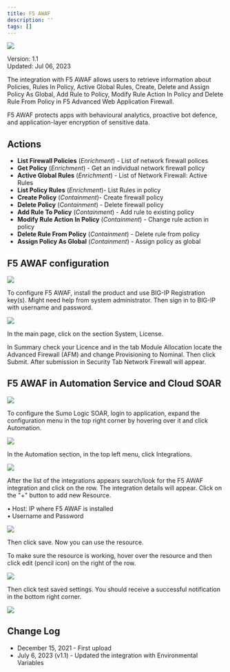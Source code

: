 ```yaml
---
title: F5 AWAF
description: ''
tags: []
---
```


![](/img/platform-services/automation-service/app-central/logos/f5-awaf.png)

Version: 1.1  
Updated: Jul 06, 2023

The integration with F5 AWAF allows users to retrieve information about Policies, Rules In Policy, Active Global Rules, Create, Delete and Assign Policy As Global, Add Rule to Policy, Modify Rule Action In Policy and Delete Rule From Policy in F5 Advanced Web Application Firewall.

F5 AWAF protects apps with behavioural analytics, proactive bot defence, and application-layer encryption of sensitive data.

## Actions

* **List Firewall Policies** (*Enrichment*) - List of network firewall polices
* **Get Policy** (*Enrichment*) - Get an individual network firewall policy
* **Active Global Rules** (*Enrichment*) - List of Network Firewall: Active Rules
* **List Policy Rules** (*Enrichment*)- List Rules in policy
* **Create Policy** (*Containment*)- Create firewall policy
* **Delete Policy** (*Containment*) - Delete firewall policy
* **Add Rule To Policy** (*Containment*) - Add rule to existing policy
* **Modify Rule Action In Policy** (*Containment*) - Change rule action in policy
* **Delete Rule From Policy** (*Containment*) - Delete rule from policy
* **Assign Policy As Global** (*Containment*) - Assign policy as global

## F5 AWAF configuration

![](/img/platform-services/automation-service/app-central/integrations/f5-awaf/f5-awaf-1.png)

To configure F5 AWAF, install the product and use BIG-IP Registration key(s). Might need help from system administrator. Then sign in to BIG-IP with username and password.

![](/img/platform-services/automation-service/app-central/integrations/f5-awaf/f5-awaf-2.png)

In the main page, click on the section System, License.

In Summary check your Licence and in the tab Module Allocation locate the Advanced Firewall (AFM) and change Provisioning to Nominal. Then click Submit. After submission in Security Tab Network Firewall will appear.

## F5 AWAF in Automation Service and Cloud SOAR

![](/img/platform-services/automation-service/app-central/integrations/f5-awaf/f5-awaf-3.png)

To configure the Sumo Logic SOAR, login to application, expand the configuration menu in the top right corner by hovering over it and click Automation.

![](/img/platform-services/automation-service/app-central/integrations/f5-awaf/f5-awaf-4.png)

In the Automation section, in the top left menu, click Integrations.

![](/img/platform-services/automation-service/app-central/integrations/f5-awaf/f5-awaf-5.png)

After the list of the integrations appears search/look for the F5 AWAF integration and click on the row. The integration details will appear. Click on the "+" button to add new Resource.   


 • Host: IP where F5 AWAF is installed   
 • Username and Password

![](/img/platform-services/automation-service/app-central/integrations/f5-awaf/f5-awaf-6.png)

Then click save. Now you can use the resource.

To make sure the resource is working, hover over the resource and then click edit (pencil icon) on the right of the row.

![](/img/platform-services/automation-service/app-central/integrations/f5-awaf/f5-awaf-7.png)

Then click test saved settings. You should receive a successful notification in the bottom right corner.

![](/img/platform-services/automation-service/app-central/integrations/f5-awaf/f5-awaf-8.png)

## Change Log

* December 15, 2021 - First upload
* July 6, 2023 (v1.1) - Updated the integration with Environmental Variables
